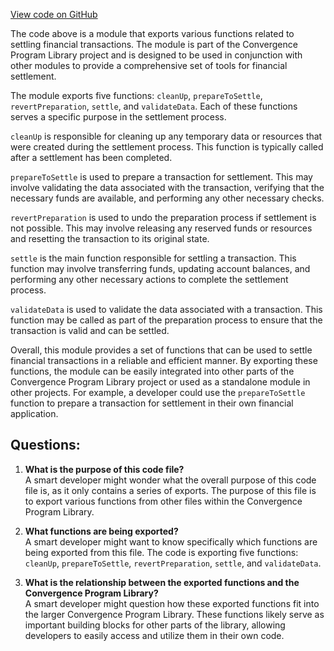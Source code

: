 [View code on GitHub](https://github.com/convergence-rfq/convergence-program-library/psyoptions-american-instrument/js/generated/instructions/index.ts)

The code above is a module that exports various functions related to settling financial transactions. The module is part of the Convergence Program Library project and is designed to be used in conjunction with other modules to provide a comprehensive set of tools for financial settlement.

The module exports five functions: `cleanUp`, `prepareToSettle`, `revertPreparation`, `settle`, and `validateData`. Each of these functions serves a specific purpose in the settlement process.

`cleanUp` is responsible for cleaning up any temporary data or resources that were created during the settlement process. This function is typically called after a settlement has been completed.

`prepareToSettle` is used to prepare a transaction for settlement. This may involve validating the data associated with the transaction, verifying that the necessary funds are available, and performing any other necessary checks.

`revertPreparation` is used to undo the preparation process if settlement is not possible. This may involve releasing any reserved funds or resources and resetting the transaction to its original state.

`settle` is the main function responsible for settling a transaction. This function may involve transferring funds, updating account balances, and performing any other necessary actions to complete the settlement process.

`validateData` is used to validate the data associated with a transaction. This function may be called as part of the preparation process to ensure that the transaction is valid and can be settled.

Overall, this module provides a set of functions that can be used to settle financial transactions in a reliable and efficient manner. By exporting these functions, the module can be easily integrated into other parts of the Convergence Program Library project or used as a standalone module in other projects. For example, a developer could use the `prepareToSettle` function to prepare a transaction for settlement in their own financial application.
## Questions: 
 1. **What is the purpose of this code file?**\
A smart developer might wonder what the overall purpose of this code file is, as it only contains a series of exports. The purpose of this file is to export various functions from other files within the Convergence Program Library.

2. **What functions are being exported?**\
A smart developer might want to know specifically which functions are being exported from this file. The code is exporting five functions: `cleanUp`, `prepareToSettle`, `revertPreparation`, `settle`, and `validateData`.

3. **What is the relationship between the exported functions and the Convergence Program Library?**\
A smart developer might question how these exported functions fit into the larger Convergence Program Library. These functions likely serve as important building blocks for other parts of the library, allowing developers to easily access and utilize them in their own code.